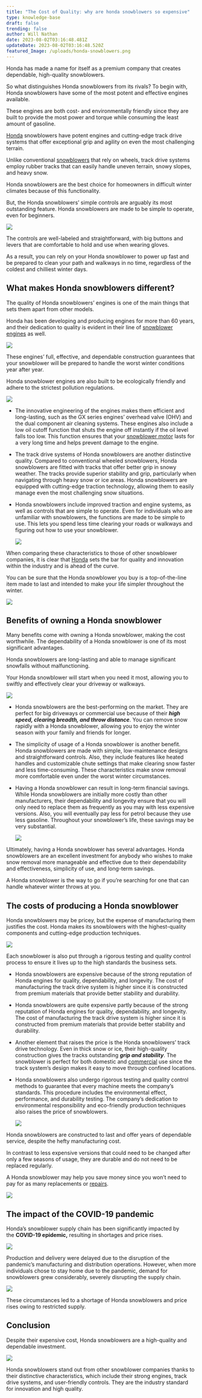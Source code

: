 ```yaml
---
title: "The Cost of Quality: why are honda snowblowers so expensive"
type: knowledge-base
draft: false
trending: false
author: Will Nathan
date: 2023-08-02T03:16:48.481Z
updateDate: 2023-08-02T03:16:48.520Z
featured_Image: /uploads/honda-snowblowers.png
---
```

Honda has made a name for itself as a premium company that creates dependable, high-quality snowblowers.

So what distinguishes Honda snowblowers from its rivals? To begin with, Honda snowblowers have some of the most potent and effective engines available.

These engines are both cost- and environmentally friendly since they are built to provide the most power and torque while consuming the least amount of gasoline.

[Honda](https://surferhandy.com/honda-roto-stop-problems/) snowblowers have potent engines and cutting-edge track drive systems that offer exceptional grip and agility on even the most challenging terrain.

Unlike conventional [snowblowers](https://surferhandy.com/craftsman-snowblower-not-getting-gas/) that rely on wheels, track drive systems employ rubber tracks that can easily handle uneven terrain, snowy slopes, and heavy snow.

Honda snowblowers are the best choice for homeowners in difficult winter climates because of this functionality.

But, the Honda snowblowers’ simple controls are arguably its most outstanding feature. Honda snowblowers are made to be simple to operate, even for beginners.

![](/uploads/honda-snowblower-2.png)

The controls are well-labeled and straightforward, with big buttons and levers that are comfortable to hold and use when wearing gloves.

As a result, you can rely on your Honda snowblower to power up fast and be prepared to clean your path and walkways in no time, regardless of the coldest and chilliest winter days.

## [](<>)**What makes Honda snowblowers different?**

The quality of Honda snowblowers’ engines is one of the main things that sets them apart from other models.

Honda has been developing and producing engines for more than 60 years, and their dedication to quality is evident in their line of [snowblower engines](https://surferhandy.com/tecumseh-snowblower-engine-surging/) as well.

![](/uploads/honda-snoblower-engin.png)

These engines’ full, effective, and dependable construction guarantees that your snowblower will be prepared to handle the worst winter conditions year after year.

Honda snowblower engines are also built to be ecologically friendly and adhere to the strictest pollution regulations.

![](/uploads/honda-engin-snowbloer-strick-population.png)

* The innovative engineering of the engines makes them efficient and long-lasting, such as the GX series engines’ overhead valve (OHV) and the dual component air cleaning systems. These engines also include a low oil cutoff function that shuts the engine off instantly if the oil level falls too low. This function ensures that your [snowblower motor](https://surferhandy.com/snow-blower-not-throwing-snow-far/) lasts for a very long time and helps prevent damage to the engine.
* The track drive systems of Honda snowblowers are another distinctive quality. Compared to conventional wheeled snowblowers, Honda snowblowers are fitted with tracks that offer better grip in snowy weather. The tracks provide superior stability and grip, particularly when navigating through heavy snow or ice areas. Honda snowblowers are equipped with cutting-edge traction technology, allowing them to easily manage even the most challenging snow situations.
* Honda snowblowers include improved traction and engine systems, as well as controls that are simple to operate. Even for individuals who are unfamiliar with snowblowers, the functions are made to be simple to use. This lets you spend less time clearing your roads or walkways and figuring out how to use your snowblower.

  ![](/uploads/honda-engine-system.png)

When comparing these characteristics to those of other snowblower companies, it is clear that [Honda](https://surferhandy.com/honda-gcv160-not-starting/) sets the bar for quality and innovation within the industry and is ahead of the curve.

You can be sure that the Honda snowblower you buy is a top-of-the-line item made to last and intended to make your life simpler throughout the winter.

![](/uploads/snowblower.png)

## **Benefits of owning a Honda snowblower**

Many benefits come with owning a Honda snowblower, making the cost worthwhile. The dependability of a Honda snowblower is one of its most significant advantages.

Honda snowblowers are long-lasting and able to manage significant snowfalls without malfunctioning.

Your Honda snowblower will start when you need it most, allowing you to swiftly and effectively clear your driveway or walkways.

![](/uploads/honda-snoblowers.png)

* Honda snowblowers are the best-performing on the market. They are perfect for big driveways or commercial use because of their ***high speed, clearing breadth, and throw distance***. You can remove snow rapidly with a Honda snowblower, allowing you to enjoy the winter season with your family and friends for longer.
* The simplicity of usage of a Honda snowblower is another benefit. Honda snowblowers are made with simple, low-maintenance designs and straightforward controls. Also, they include features like heated handles and customizable chute settings that make clearing snow faster and less time-consuming. These characteristics make snow removal more comfortable even under the worst winter circumstances.
* Having a Honda snowblower can result in long-term financial savings. While Honda snowblowers are initially more costly than other manufacturers, their dependability and longevity ensure that you will only need to replace them as frequently as you may with less expensive versions. Also, you will eventually pay less for petrol because they use less gasoline. Throughout your snowblower’s life, these savings may be very substantial.

  ![](/uploads/gas-shot.png)

Ultimately, having a Honda snowblower has several advantages. Honda snowblowers are an excellent investment for anybody who wishes to make snow removal more manageable and effective due to their dependability and effectiveness, simplicity of use, and long-term savings.

A Honda snowblower is the way to go if you’re searching for one that can handle whatever winter throws at you.

## [](<>)**The costs of producing a Honda snowblower**

Honda snowblowers may be pricey, but the expense of manufacturing them justifies the cost. Honda makes its snowblowers with the highest-quality components and cutting-edge production techniques.

![](/uploads/honda-snowblower-production.png)

Each snowblower is also put through a rigorous testing and quality control process to ensure it lives up to the high standards the business sets.

* Honda snowblowers are expensive because of the strong reputation of Honda engines for quality, dependability, and longevity. The cost of manufacturing the track drive system is higher since it is constructed from premium materials that provide better stability and durability.
* Honda snowblowers are quite expensive partly because of the strong reputation of Honda engines for quality, dependability, and longevity. The cost of manufacturing the track drive system is higher since it is constructed from premium materials that provide better stability and durability.
* Another element that raises the price is the Honda snowblowers’ track drive technology. Even in thick snow or ice, their high-quality construction gives the tracks outstanding ***grip and stability***. The snowblower is perfect for both domestic and [commercial](https://surferhandy.com/commercial-mower-for-wet-grass/) use since the track system’s design makes it easy to move through confined locations.
* Honda snowblowers also undergo rigorous testing and quality control methods to guarantee that every machine meets the company’s standards. This procedure includes the environmental effect, performance, and durability testing. The company’s dedication to environmental responsibility and eco-friendly production techniques also raises the price of snowblowers.

  ![](/uploads/snowblowers-production-test.png)

Honda snowblowers are constructed to last and offer years of dependable service, despite the hefty manufacturing cost.

In contrast to less expensive versions that could need to be changed after only a few seasons of usage, they are durable and do not need to be replaced regularly.

A Honda snowblower may help you save money since you won’t need to pay for as many replacements or [repairs](https://surferhandy.com/repair-leaf-blower-or-get-new-one/).

![](/uploads/honda-snowbloer-save-money.png)

## [](<>)**The impact of the COVID-19 pandemic**

Honda’s snowblower supply chain has been significantly impacted by the **COVID-19 epidemic,** resulting in shortages and price rises.

![](/uploads/honda-covid-19.png)

Production and delivery were delayed due to the disruption of the pandemic’s manufacturing and distribution operations. However, when more individuals chose to stay home due to the pandemic, demand for snowblowers grew considerably, severely disrupting the supply chain.

![](/uploads/honda-snowblowers-producti.png)

These circumstances led to a shortage of Honda snowblowers and price rises owing to restricted supply.

## [](<>)**Conclusion**

Despite their expensive cost, Honda snowblowers are a high-quality and dependable investment.

![](/uploads/honda-snowblowers-2.png)

Honda snowblowers stand out from other snowblower companies thanks to their distinctive characteristics, which include their strong engines, track drive systems, and user-friendly controls. They are the industry standard for innovation and high quality.